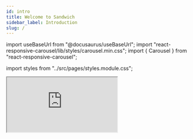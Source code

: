 ```yaml
---
id: intro
title: Welcome to Sandwich
sidebar_label: Introduction
slug: /
---
```


import useBaseUrl from "@docusaurus/useBaseUrl";
import "react-responsive-carousel/lib/styles/carousel.min.css";
import { Carousel } from "react-responsive-carousel";

import styles from "../src/pages/styles.module.css";

<div className={styles.buttons}>
    <span className={styles.indexCtasGitHubButtonWrapper}>
        <iframe className={styles.indexCtasGitHubButton}
                src="https://ghbtns.com/github-btn.html?user=codedownio&amp;repo=sandwich&amp;type=star&amp;count=true&amp;size=large"
                width={160}
                height={30}
                title="GitHub Stars" />
    </span>
</div>


Sandwich is a test framework for Haskell, inspired by and (almost) a drop-in replacement for [Hspec](http://hspec.github.io/). It has a number of powerful features and integrations, such as:
* Interactive terminal UI interface for viewing test progress and results.
* Built-in [profiling](/docs/timing) support.
* Integrations such as [Hedgehog](/docs/extensions/sandwich-hedgehog), [QuickCheck](/docs/extensions/sandwich-quickcheck), and [Selenium](/docs/extensions/sandwich-webdriver).
* Context libraries that allow you to introduce things like [databases](/docs/context-libraries/sandwich-contexts#postgresql-contexts), [Docker containers](#TODO), or even full [Kubernetes clusters](/docs/context-libraries/sandwich-contexts-kubernetes).

<div className={styles.carouselContainer}>
  <Carousel showThumbs={false}
            dynamicHeight={true}
            statusFormatter={(current, total) => `${current} of ${total}`}>
    <div>
      <div className={styles.carouselHeading}>Terminal UI interface</div>
      <img src={useBaseUrl("/img/basic.gif")}
           style={{ paddingBottom: "2.05em" }} />
    </div>
    <div>
      <div className={styles.carouselHeading}>Jump to failure in editor</div>
      <img src={useBaseUrl("/img/jump_to_error.gif")}
           style={{ paddingBottom: "2.05em" }} />
    </div>
    <div>
      <div className={styles.carouselHeading}>Slack integration</div>
      <img src={useBaseUrl("/img/slack.gif")} />
    </div>
    <div>
      <div className={styles.carouselHeading}>Timing and flamegraphs</div>
      <img src={useBaseUrl("/img/timing_landing.gif")} />
    </div>
  </Carousel>
</div>

## Basic tests

Let's start with a basic test suite and add more features as we go along. As with other test frameworks, tests are structured as a **tree**, defined using a simple free monad with nodes like `describe` and `it`. There are a total of 8 such basic nodes and we'll see others as we go along.

The meat of the tests occurs in "it" nodes at the leaves of the tree. Every test runs in a special monad called `ExampleT`, which is essentially a `ReaderT context LoggingT`. The `LoggingT` part gives tests the ability to log information, and the `ReaderT` gives tests access to *context*. More on this later. The monad also implements some other useful classes like `MonadIO`, so you can run arbitrary IO actions.

```haskell title="https://github.com/codedownio/sandwich/blob/master/demos/demo-basic/app/Main.hs"
module Main where

import Test.Sandwich

basic :: TopSpec
basic = do
  describe "Arithmetic" $ do
    it "adds" $ do
      (2 + 2) `shouldBe` 4
      (2 + 3) `shouldBe` 5

    it "subtracts" $ do
      (3 - 2) `shouldBe` 0
      warn "This test might not be right..."

  describe "Strings" $
    it "concatenates" $
      ("abc" <> "def") `shouldBe` "abcdef"

main :: IO ()
main = runSandwichWithCommandLineArgs defaultOptions basic
```

## Expectations

The tests above assert things using expectation functions like `shouldBe`. There are a variety of these in [Test.Sandwich.Expectations](http://hackage.haskell.org/package/sandwich/docs/Test-Sandwich-Expectations.html) such as `shouldNotBe`, `shouldContain`, etc., and they are similar to other test frameworks.

These functions simply throw an exception of type [FailureReason](http://hackage.haskell.org/package/sandwich/docs/Test-Sandwich-Misc.html#t:FailureReason) which the Sandwich machinery catches and displays. Don't worry, you can throw other exceptions too. You can even write instances for your [custom exception types](formatters/tui#custom-exception-formatters) so that they display nicely in Sandwich [formatters](formatters/tui).

To fail a test with a string message, just call [expectationFailure](http://hackage.haskell.org/package/sandwich/docs/Test-Sandwich-Expectations.html#v:expectationFailure). You can also mark a test as "pending" by calling the [pending](http://hackage.haskell.org/package/sandwich/docs/Test-Sandwich-Expectations.html#v:pending) function anywhere in the test, or by changing `it` to `xit`.

## TUI interface

Let's run this test from the command line, using the [Terminal UI interface](/docs/formatters/tui). This will allow us to move around and examine the tests. In particular, we can examine the failure and log message in the subtraction tests.

Since we used [runSandwichWithCommandLineArgs](http://hackage.haskell.org/package/sandwich/docs/Test-Sandwich.html#v:runSandwichWithCommandLineArgs), we can pass flags to control the formatter:

```bash
~/sandwich> stack run demo-basic -- --tui
```

<video width="100%" controls autoplay="true" muted="true">
  <source src={useBaseUrl('img/basic_tui.webm')} type="video/webm"></source>
Your browser does not support the video tag.
</video>

## On-disk results

Unless configured otherwise, each test tree run produces a *directory tree* which exactly mirrors the test tree structure. For example, the test tree above would produce a tree like the following.

```bash
<test_root>
├─ results
│  ├─ Arithmetic
│  │  ├─ adds
│  │  └─ subtracts
│  │     └─ test_logs.txt # contains the log warning message
│  └─ Strings
│     └─ concatenates
└─ errors
   └─ subtracts --> ../results/Arithmetic/subtracts # failure symlink
```

Thus, every test tree node has a place where it can stash logs, screenshots, or other artifacts. This structure makes it easy to browse through your tests and check results.

The `errors` folder at the root provides a handy list of symlinks to all failures.

> Check out the next sections to learn about contexts, hooks, and more!
